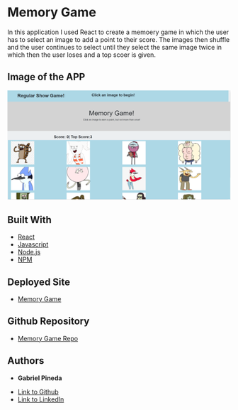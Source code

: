 # Memory Game
In this application I used React to create a memoery game in which the user has to select an image to add a point to their score. The images then shuffle and the user continues to select until they select the same image twice in which then the user loses and a top scoer is given.
## Image of the APP
![Memory Game](memory.PNG)

## Built With

* [React](https://www.react.com/)
* [Javascript](https://www.javascript.com/)
* [Node.js](https://nodejs.org/en/)
* [NPM](https://www.npmjs.com/)


## Deployed Site
- [Memory Game](https://gabrielpineda808.github.io/memory-game)
## Github Repository
- [Memory Game Repo](https://github.com/GabrielPineda808/memory-game)

## Authors

* **Gabriel Pineda** 

- [Link to Github](https://github.com/GabrielPineda808)
- [Link to LinkedIn](https://www.linkedin.com/in/gabriel-pineda-a94535195/)